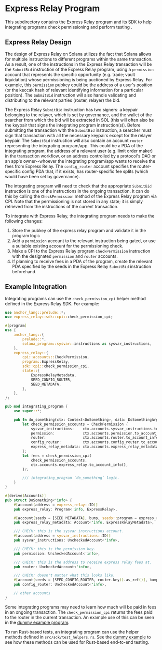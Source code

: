 # Express Relay Program

This subdirectory contains the Express Relay program and its SDK to help integrating programs check permissioning and perform testing .

## Express Relay Design

The design of Express Relay on Solana utilizes the fact that Solana allows for multiple instructions to different programs within the same transaction. As a result, one of the instructions in the Express Relay transaction will be the `SubmitBid` instruction of the Express Relay program, using a `permission` account that represents the specific opportunity (e.g. trade; vault liquidation) whose permissioning is being auctioned by Express Relay. For example, this `permission` pubkey could be the address of a user's position (or the keccak hash of relevant identifying information for a particular position). The `SubmitBid` instruction will also handle validating and distributing to the relevant parties (router, relayer) the bid.

The Express Relay `SubmitBid` instruction has two signers: a keypair belonging to the relayer, which is set by governance, and the wallet of the searcher from which the bid will be extracted in SOL (this will often also be the keypair that signs the integrating program instruction(s)). Before submitting the transaction with the `SubmitBid` instruction, a searcher must sign that transaction with all the necessary keypairs except for the relayer keypair. The `SubmitBid` instruction will also contain an account `router` representing the integrating program/app. This could be a PDA of the integrating program, the address of a relevant user (e.g. limit order maker) in the transaction workflow, or an address controlled by a protocol's DAO or an app's owner--whoever the integrating program/app wants to receive the fees from Express Relay. The `config_router` account specifies the router-specific config PDA that, if it exists, has router-specific fee splits (which would have been set by governance).

The integrating program will need to check that the appropriate `SubmitBid` instruction is one of the instructions in the ongoing transaction. It can do this by calling the `CheckPermission` method of the Express Relay program via CPI. Note that the permissioning is not stored in any state; it is simply retrieved from the instructions of the current transaction.

To integrate with Express Relay, the integrating program needs to make the following changes:

1. Store the pubkey of the express relay program and validate it in the program logic
2. Add a `permission` account to the relevant instruction being gated, or use a suitable existing account for the permissioning check.
3. Make a CPI to the Express Relay program `CheckPermission` instruction with the designated `permission` and `router` accounts.
4. If planning to receive fees in a PDA of the program, create the relevant PDA specified by the seeds in the Express Relay `SubmitBid` instruction beforehand.

## Example Integration

Integrating programs can use the `check_permission_cpi` helper method defined in the Express Relay SDK. For example:

```rust
use anchor_lang::prelude::*;
use express_relay::sdk::cpi::check_permission_cpi;

#[program]
use {
    anchor_lang::{
        prelude::*,
        solana_program::sysvar::instructions as sysvar_instructions,
    },
    express_relay::{
        cpi::accounts::CheckPermission,
        program::ExpressRelay,
        sdk::cpi::check_permission_cpi,
        state::{
            ExpressRelayMetadata,
            SEED_CONFIG_ROUTER,
            SEED_METADATA,
        },
    },
};

pub mod integrating_program {
    use super::*;

    pub fn do_something(ctx: Context<DoSomething>, data: DoSomethingArgs) -> Result<()> {
        let check_permission_accounts = CheckPermission {
            sysvar_instructions:    ctx.accounts.sysvar_instructions.to_account_info(),
            permission:             ctx.accounts.permission.to_account_info(),
            router:                 ctx.accounts.router.to_account_info(),
            config_router:          ctx.accounts.config_router.to_account_info(),
            express_relay_metadata: ctx.accounts.express_relay_metadata.to_account_info(),
        };
        let fees = check_permission_cpi(
            check_permission_accounts,
            ctx.accounts.express_relay.to_account_info(),
        )?;

        /// integrating_program `do_something` logic.
    }
}

#[derive(Accounts)]
pub struct DoSomething<'info> {
    #[account(address = express_relay::ID)]
    pub express_relay: Program<'info, ExpressRelay>,

    #[account(seeds = [SEED_METADATA], bump, seeds::program = express_relay.key())]
    pub express_relay_metadata: Account<'info, ExpressRelayMetadata>,

    /// CHECK: this is the sysvar instructions account.
    #[account(address = sysvar_instructions::ID)]
    pub sysvar_instructions: UncheckedAccount<'info>,

    /// CHECK: this is the permission key.
    pub permission: UncheckedAccount<'info>,

    /// CHECK: this is the address to receive express relay fees at.
    pub router: UncheckedAccount<'info>,

    /// CHECK: doesn't matter what this looks like.
    #[account(seeds = [SEED_CONFIG_ROUTER, router.key().as_ref()], bump, seeds::program = express_relay.key())]
    pub config_router: UncheckedAccount<'info>,

    // other accounts
}
```

Some integrating programs may need to learn how much will be paid in fees in an ongoing transaction. The `check_permission_cpi` returns the fees paid to the router in the current transaction. An example use of this can be seen in the [dummy example program](https://github.com/pyth-network/per/tree/main/contracts/svm/programs/dummy).

To run Rust-based tests, an integrating program can use the helper methods defined in `src/sdk/test_helpers.rs`. See the [dummy example](https://github.com/pyth-network/per/tree/main/contracts/svm/programs/dummy) to see how these methods can be used for Rust-based end-to-end testing.
